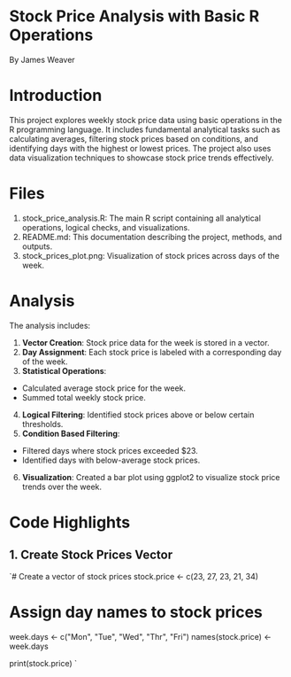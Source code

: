 # Stock Price Analysis with Basic R Operations
By James Weaver

# Introduction
This project explores weekly stock price data using basic operations in the R programming language. It includes fundamental analytical tasks such as calculating averages, filtering stock prices based on conditions, and identifying days with the highest or lowest prices. The project also uses data visualization techniques to showcase stock price trends effectively.

# Files
1. stock_price_analysis.R: The main R script containing all analytical operations, logical checks, and visualizations.
2. README.md: This documentation describing the project, methods, and outputs.
3. stock_prices_plot.png: Visualization of stock prices across days of the week.

# Analysis
The analysis includes:
1. **Vector Creation**: Stock price data for the week is stored in a vector.
2. **Day Assignment**: Each stock price is labeled with a corresponding day of the week.
3. **Statistical Operations**:
- Calculated average stock price for the week.
- Summed total weekly stock price.
4. **Logical Filtering**: Identified stock prices above or below certain thresholds.
5. **Condition Based Filtering**:
- Filtered days where stock prices exceeded $23.
- Identified days with below-average stock prices.
6. **Visualization**: Created a bar plot using ggplot2 to visualize stock price trends over the week.

# Code Highlights
## 1. Create Stock Prices Vector
`# Create a vector of stock prices
stock.price <- c(23, 27, 23, 21, 34)

# Assign day names to stock prices
week.days <- c("Mon", "Tue", "Wed", "Thr", "Fri")
names(stock.price) <- week.days

print(stock.price)
`
